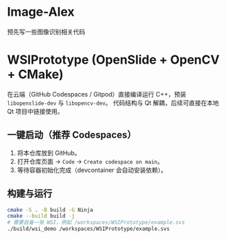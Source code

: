 # Image-Alex
预先写一些图像识别相关代码
                          
# WSIPrototype (OpenSlide + OpenCV + CMake)

在云端（GitHub Codespaces / Gitpod）直接编译运行 C++，预装 `libopenslide-dev` 与 `libopencv-dev`。
代码结构与 Qt 解耦，后续可直接在本地 Qt 项目中链接使用。

## 一键启动（推荐 Codespaces）
1. 将本仓库放到 GitHub。
2. 打开仓库页面 → `Code` → `Create codespace on main`。
3. 等待容器初始化完成（devcontainer 会自动安装依赖）。

## 构建与运行
```bash
cmake -S . -B build -G Ninja
cmake --build build -j
# 需要自备一张 WSI，例如 /workspaces/WSIPrototype/example.svs
./build/wsi_demo /workspaces/WSIPrototype/example.svs

